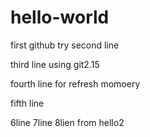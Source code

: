 # hello-world
first github try
second line

third line using git2.15

fourth line for refresh momoery

fifth line

6line
7line
8lien
from hello2